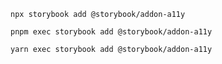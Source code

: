 ```shell renderer="common" language="js" packageManager="npm"
npx storybook add @storybook/addon-a11y
```

```shell renderer="common" language="js" packageManager="pnpm"
pnpm exec storybook add @storybook/addon-a11y
```

```shell renderer="common" language="js" packageManager="yarn"
yarn exec storybook add @storybook/addon-a11y
```
